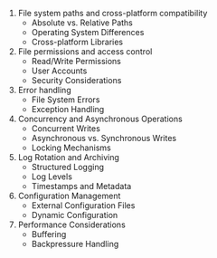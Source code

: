 1. File system paths and cross-platform compatibility
    - Absolute vs. Relative Paths
    - Operating System Differences
    - Cross-platform Libraries
2. File permissions and access control
    - Read/Write Permissions
    - User Accounts
    - Security Considerations
3. Error handling
    - File System Errors
    - Exception Handling
4. Concurrency and Asynchronous Operations
    - Concurrent Writes
    - Asynchronous vs. Synchronous Writes
    - Locking Mechanisms
5. Log Rotation and Archiving
    - Structured Logging
    - Log Levels
    - Timestamps and Metadata
6. Configuration Management
    - External Configuration Files
    - Dynamic Configuration
7. Performance Considerations
    - Buffering
    - Backpressure Handling